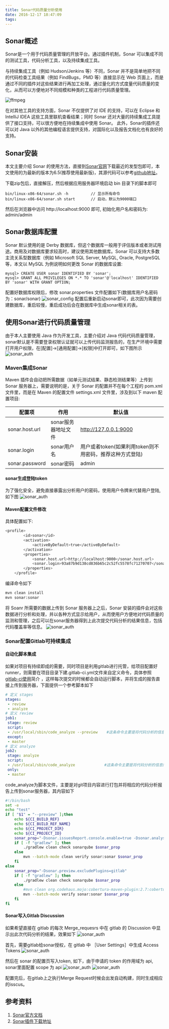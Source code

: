 ```yaml
---
title: Sonar代码质量分析使用
date: 2016-12-17 18:47:09
tags: 
---
```

## Sonar概述
Sonar是一个用于代码质量管理的开放平台。通过插件机制，Sonar 可以集成不同的测试工具，代码分析工具，以及持续集成工具。

与持续集成工具（例如 Hudson/Jenkins 等）不同，Sonar 并不是简单地把不同的代码检查工具结果（例如 FindBugs，PMD 等）直接显示在 Web 页面上，而是通过不同的插件对这些结果进行再加工处理，通过量化的方式度量代码质量的变化，从而可以方便地对不同规模和种类的工程进行代码质量管理。

![ffmpeg](http://wx3.sinaimg.cn/mw1024/78d85414ly1fkwouel8vmj21kw0ua0zk.jpg)
<!-- more -->

在对其他工具的支持方面，Sonar 不仅提供了对 IDE 的支持，可以在 Eclipse 和 IntelliJ IDEA 这些工具里联机查看结果；同时 Sonar 还对大量的持续集成工具提供了接口支持，可以很方便地在持续集成中使用 Sonar。
此外，Sonar的插件还可以对 Java 以外的其他编程语言提供支持，对国际化以及报告文档化也有良好的支持。

## Sonar安装
本文主要介绍 Sonar 的使用方法，直接到[Sonar官网](https://www.sonarqube.org)下载最近的发型包即可，本文使用的为最新的版本为6.5(推荐使用最新版)，其源代码可以参考[github地址](https://github.com/SonarSource/sonarqube)。

下载zip包后，直接解压，然后根据应用服务器环境启动 bin 目录下的脚本即可


```
bin/linux-x86-64/sonar.sh -h          // 显示所有命令
bin/linux-x86-64/sonar.sh start       // 启动，默认为9000端口
```

然后在浏览器中访问 http://localhost:9000 即可, 初始化用户名和密码为: admin/admin

## Sonar数据库配置
Sonar 默认使用的是 Derby 数据库，但这个数据库一般用于评估版本或者测试用途。商用及对数据库要求较高时，建议使用其他数据库。Sonar 可以支持大多数主流关系型数据库（例如 Microsoft SQL Server, MySQL, Oracle, PostgreSQL 等，本文以 MySQL 为例说明如何更改 Sonar 的数据库设置:

```bash,monokai
mysql> CREATE USER sonar IDENTIFIED BY 'sonar';
mysql> GRANT ALL PRIVILEGES ON *.* TO 'sonar'@'localhost' IDENTIFIED BY 'sonar' WITH GRANT OPTION;
```
配置好数据库权限后，修改 sonar.properties 文件配置如下(数据库用户名密码为：sonar/sonar)
![sonar_config](http://wx3.sinaimg.cn/mw1024/78d85414ly1fkwoukblqyj20nr07s404.jpg)
配置后重新启动sonar即可，此次因为需要创建数据库，重启较慢，重启成功后会在数据库中生成sonar相关的表。

## 使用Sonar进行代码质量管理
由于本人主要使用 Java 作为开发工具，主要介绍对 Java 代码代码质量管理，sonar默认是不需要登录权限认证就可以上传代码监测报告的，在生产环境中需要打开用户权限，在[配置]->[通用配置]->[权限]中打开即可，如下图所示
![sonar_auth](http://wx3.sinaimg.cn/mw1024/78d85414ly1fkwowmxps5j20wi06mq3r.jpg)
### Maven集成Sonar
Maven 插件会自动把所需数据（如单元测试结果、静态检测结果等）上传到 Sonar 服务器上，需要说明的是，关于 Sonar 的配置并不在每个工程的 pom.xml 文件里，而是在 Maven 的配置文件 settings.xml 文件里，涉及到以下 maven 配置项目:

| 配置项 | 作用 | 默认值 |
|--------|---------|-------|
| sonar.host.url | sonar服务器地址文件 | http://127.0.0.1:9000|
| sonar.login | sonar用户名 | 用户或者token(如果利用token则不用密码，推荐这种方式登陆) |
| sonar.password | sonar密码 | admin |
#### sonar生成登陆token
为了强化安全，避免直接暴露出分析用户的密码，使用用户令牌来代替用户登陆,如下图
![sonar_auth](http://wx3.sinaimg.cn/mw1024/78d85414ly1fkwouqs7woj21d20vkk4l.jpg)

#### Maven配置文件修改
具体配置如下:

```bash
<profile>
        <id>sonar</id>
        <activation>
            <activeByDefault>true</activeByDefault>
        </activation>
        <properties>
            <sonar.host.url>http://localhost:9000</sonar.host.url>
            <sonar.login>93a87b9d138cd836b65c2c52fc5578fc71270707</sonar.login>
        </properties>
    </profile>
```
编译命令如下

```bash
mvn clean install
mvn sonar:sonar
```
将 Soanr 所需要的数据上传到 Sonar 服务器上之后，Sonar 安装的插件会对这些数据进行分析和处理，并以各种方式显示给用户，从而使用户方便地对代码质量的监测和管理，之后可以在sonar服务器得到上此次提交代码分析的结果信息，包括代码覆盖率等信息。
![sonar_auth](http://wx1.sinaimg.cn/mw1024/78d85414ly1fkwouu8uz2j21h00zugr6.jpg)


### Sonar配置Gitlab可持续集成
#### 自动化脚本集成
如果对项目有持续即成的需要，同时项目是利用gitlab进行托管，给项目配置好runner，则需要在项目目录下建.gitlab-ci.yml文件来自定义命令，具体参照[gitlab-ci使用](https://segmentfault.com/a/1190000006120164)简介 ，这样每次提交的时候都会自动运行脚本，并将生成的报告直接上传到服务器，下面提供一个参考脚本如下

```yml
# 定义 stages
stages:
 - review
 - analyze
# 定义 review
job1:
 stage: review
 script:
 - /usr/local/sbin/code_analyze --preview    #这条命令主要是将代码分析的信息输出到gitlab的Discussions，只会在分支上运行
 except:
 - master
# 定义 analyze
job2:
 stage: analyze
 script:
 - /usr/local/sbin/code_analyze             #这条命令主要是将代码分析的信息同步到sonar服务器，只针对master
 only:
 - master
```

code_analyze为脚本文件，主要是对git项目内容进行打包并将相应的代码分析报告上传到sonar服务器，其内容如下

```bash
#!/bin/bash
set -e
echo "test"
if [ "$1" = "--preview" ];then
    echo ${CI_BUILD_REF}
    echo ${CI_BUILD_REF_NAME}
    echo ${CI_PROJECT_DIR}
    echo ${CI_PROJECT_ID}
	sonar_prop="-Dsonar.issuesReport.console.enable=true -Dsonar.analysis.mode=preview  -Dsonar.preview.excludePlugins=issueassign,scmstats -Dsonar.gitlab.commit_sha=${CI_BUILD_REF} -Dsonar.gitlab.ref=${CI_BUILD_REF_NAME} -Dsonar.gitlab.project_id=${CI_PROJECT_ID}"
    if [ -f "gradlew" ]; then
	    ./gradlew clean check sonarqube $sonar_prop
    else
	    mvn --batch-mode clean verify sonar:sonar $sonar_prop
    fi
else
	sonar_prop="-Dsonar.preview.excludePlugins=gitlab"
	if [ -f "gradlew" ]; then
		./gradlew clean check sonarqube $sonar_prop
	else
        #mvn clean org.codehaus.mojo:cobertura-maven-plugin:2.7:cobertura -Dcobertura.report.format=xml -Dcobertura.aggregate=true
		mvn --batch-mode verify sonar:sonar $sonar_prop
    fi
fi

```

#### Sonar写入Gitlab Discussion
如果希望直接在 gitlab 的每次 Merge_requesrs 中在 gitlab 的 Discussion 中显示出此次代码分析的结果，效果如下
![sonar_auth](http://wx3.sinaimg.cn/mw1024/78d85414ly1fkwowereo8j21fg0j6dk1.jpg)

首先，需要gitlab给sonar授权，在 gitlab 中 ［User Settings］中生成 Access Tokens 
![sonar_auth](http://wx2.sinaimg.cn/mw1024/78d85414ly1fkwowhpph2j21kw0ubdnt.jpg)

然后在 sonar 的配置页写入token, 如下，由于申请的 token 的作用域为 api, sonar里面配置 scope 为 api
![sonar_auth](http://wx1.sinaimg.cn/mw1024/78d85414ly1fkwowk9xhsj20x006wwfb.jpg)
![sonar_auth](http://wx3.sinaimg.cn/mw1024/78d85414ly1fkwowmxps5j20wi06mq3r.jpg)

配置完后，在gitlab上之执行Merge Request时候会出发自动构建，同时生成相应的isscus。

## 参考资料 
1. [Sonar官方文档](https://docs.sonarqube.org/display/SONAR/Documentation)
2. [Sonar插件下载地址](https://docs.sonarqube.org/display/PLUG/Plugin+Library)



